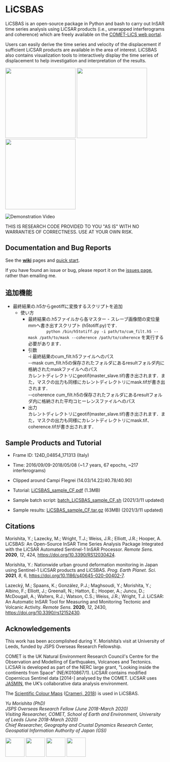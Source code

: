 # LiCSBAS

LiCSBAS is an open-source package in Python and bash to carry out InSAR time series analysis using LiCSAR products (i.e., unwrapped interferograms and coherence) which are freely available on the [COMET-LiCS web portal](https://comet.nerc.ac.uk/COMET-LiCS-portal/).



Users can easily derive the time series and velocity of the displacement if sufficient LiCSAR products are available in the area of interest. LiCSBAS also contains visualization tools to interactively display the time series of displacement to help investigation and interpretation of the results.

[<img src="https://raw.githubusercontent.com/wiki/yumorishita/LiCSBAS/images/comet-lics-web.png"  height="220">](https://comet.nerc.ac.uk/COMET-LiCS-portal/) <img src="https://raw.githubusercontent.com/wiki/yumorishita/LiCSBAS/images/sample_vel.png"  height="220">  <img src="https://raw.githubusercontent.com/wiki/yumorishita/LiCSBAS/images/sample_ts.png"  height="220">

<img src="https://raw.githubusercontent.com/wiki/yumorishita/LiCSBAS/images/LiCSBAS_plot_ts.py_demo_small.gif" alt="Demonstration Video"/>

THIS IS RESEARCH CODE PROVIDED TO YOU "AS IS" WITH NO WARRANTIES OF CORRECTNESS. USE AT YOUR OWN RISK.

## Documentation and Bug Reports

See the [**wiki**](https://github.com/yumorishita/LiCSBAS/wiki) pages and [quick start](https://github.com/yumorishita/LiCSBAS/wiki/2_0_workflow#quick-start).

If you have found an issue or bug, please report it on the [issues page](https://github.com/yumorishita/LiCSBAS/issues), rather than emailing me.


## 追加機能
- 最終結果の.h5からgeotiffに変換するスクリプトを追加
    - 使い方
        -  最終結果の.h5ファイルから各マスター - スレーブ画像間の変位量 mmへ書き出すスクリプト (h5totiff.py)です．  
`         python /bin/h5totiff.py -i path/to/cum_filt.h5 --mask /path/to/mask --coherence /path/to/coherence ` 
       を実行する必要があります．  
        * 引数  
                -i  最終結果のcum_filt.h5ファイルへのパス  
                --mask cum_filt.h5の保存されたフォルダにあるresultフォルダ内に格納されたmaskファイルへのパス  
        カレントディレクトリにgeotif(master_slave.tif)書き出されます．また，マスクの出力も同様にカレントディレクトリにmask.tifが書き出されます．  
               --coherence cum_filt.h5の保存されたフォルダにあるresultフォルダ内に格納された平均コヒーレンスファイルへのパス    
        * 出力  
        カレントディレクトリにgeotif(master_slave.tif)書き出されます．また，マスクの出力も同様にカレントディレクトリにmask.tif、coherence.tifが書き出されます．      
            


## Sample Products and Tutorial

- Frame ID: 124D_04854_171313 (Italy)
- Time: 2016/09/09-2018/05/08 (~1.7 years, 67 epochs, ~217 interferograms)
- Clipped around Campi Flegrei (14.03/14.22/40.78/40.90)

- Tutorial: [LiCSBAS_sample_CF.pdf](https://raw.githubusercontent.com/wiki/yumorishita/LiCSBAS/documents/LiCSBAS_sample_CF.pdf) (1.3MB)

- Sample batch script: [batch_LiCSBAS_sample_CF.sh](https://raw.githubusercontent.com/wiki/yumorishita/LiCSBAS/documents/batch_LiCSBAS_sample_CF.sh) (2021/3/11 updated)
- Sample results: [LiCSBAS_sample_CF.tar.gz](https://raw.githubusercontent.com/wiki/yumorishita/LiCSBAS/sample/LiCSBAS_sample_CF.tar.gz) (63MB) (2021/3/11 updated)

## Citations

Morishita, Y.; Lazecky, M.; Wright, T.J.; Weiss, J.R.; Elliott, J.R.; Hooper, A. LiCSBAS: An Open-Source InSAR Time Series Analysis Package Integrated with the LiCSAR Automated Sentinel-1 InSAR Processor. *Remote Sens.* **2020**, *12*, 424, https://doi.org/10.3390/RS12030424.

Morishita, Y.: Nationwide urban ground deformation monitoring in Japan using Sentinel-1 LiCSAR products and LiCSBAS. *Prog. Earth Planet. Sci.* **2021**, *8*, 6,  https://doi.org/10.1186/s40645-020-00402-7.

Lazecký, M.; Spaans, K.; González, P.J.; Maghsoudi, Y.; Morishita, Y.; Albino, F.; Elliott, J.; Greenall, N.; Hatton, E.; Hooper, A.; Juncu, D.; McDougall, A.; Walters, R.J.; Watson, C.S.; Weiss, J.R.; Wright, T.J. LiCSAR: An Automatic InSAR Tool for Measuring and Monitoring Tectonic and Volcanic Activity. *Remote Sens.* **2020**, *12*, 2430, https://doi.org/10.3390/rs12152430.

## Acknowledgements

This work has been accomplished during Y. Morishita’s visit at University of Leeds, funded by JSPS Overseas Research Fellowship.

COMET is the UK Natural Environment Research Council's Centre for the Observation and Modelling of Earthquakes, Volcanoes and Tectonics. LiCSAR is developed as part of the NERC large grant, "Looking inside the continents from Space" (NE/K010867/1). LiCSAR contains modified Copernicus Sentinel data [2014-] analysed by the COMET. LiCSAR uses [JASMIN](http://jasmin.ac.uk), the UK’s collaborative data analysis environment.

The [Scientific Colour Maps](http://www.fabiocrameri.ch/colourmaps.php) ([Crameri, 2018](https://doi.org/10.5194/gmd-11-2541-2018)) is used in LiCSBAS.

*Yu Morishita (PhD)\
JSPS Overseas Research Fellow (June 2018-March 2020)\
Visiting Researcher, COMET, School of Earth and Environment, University of Leeds (June 2018-March 2020)\
Chief Researcher, Geography and Crustal Dynamics Research Center, Geospatial Information Authority of Japan (GSI)*

[<img src="https://raw.githubusercontent.com/wiki/yumorishita/LiCSBAS/images/COMET_logo.png"  height="60">](https://comet.nerc.ac.uk/)   [<img src="https://raw.githubusercontent.com/wiki/yumorishita/LiCSBAS/images/logo-leeds.png"  height="60">](https://environment.leeds.ac.uk/see/)  [<img src="https://raw.githubusercontent.com/wiki/yumorishita/LiCSBAS/images/LiCS_logo.jpg"  height="60">](https://comet.nerc.ac.uk/COMET-LiCS-portal/)   [<img src="https://raw.githubusercontent.com/wiki/yumorishita/LiCSBAS/images/GSI_logo.png"  height="60">](https://www.gsi.go.jp/)

